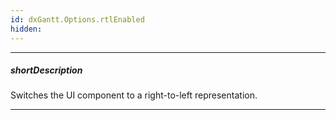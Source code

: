 ```yaml
---
id: dxGantt.Options.rtlEnabled
hidden: 
---
```

---
##### shortDescription
Switches the UI component to a right-to-left representation.

---
